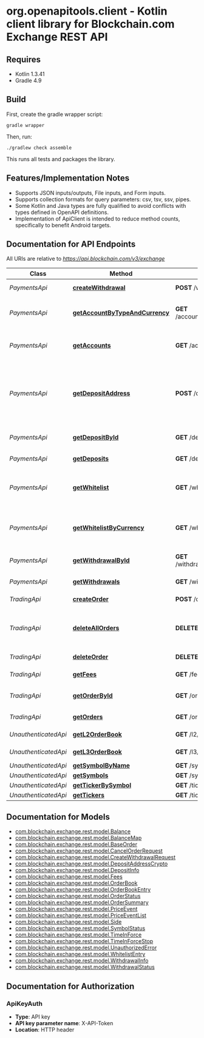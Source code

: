 # org.openapitools.client - Kotlin client library for Blockchain.com Exchange REST API

## Requires

* Kotlin 1.3.41
* Gradle 4.9

## Build

First, create the gradle wrapper script:

```
gradle wrapper
```

Then, run:

```
./gradlew check assemble
```

This runs all tests and packages the library.

## Features/Implementation Notes

* Supports JSON inputs/outputs, File inputs, and Form inputs.
* Supports collection formats for query parameters: csv, tsv, ssv, pipes.
* Some Kotlin and Java types are fully qualified to avoid conflicts with types defined in OpenAPI definitions.
* Implementation of ApiClient is intended to reduce method counts, specifically to benefit Android targets.

<a name="documentation-for-api-endpoints"></a>
## Documentation for API Endpoints

All URIs are relative to *https://api.blockchain.com/v3/exchange*

Class | Method | HTTP request | Description
------------ | ------------- | ------------- | -------------
*PaymentsApi* | [**createWithdrawal**](docs/PaymentsApi.md#createwithdrawal) | **POST** /withdrawals | Request a withdrawal
*PaymentsApi* | [**getAccountByTypeAndCurrency**](docs/PaymentsApi.md#getaccountbytypeandcurrency) | **GET** /accounts/{account}/{currency} | Receive current account balances
*PaymentsApi* | [**getAccounts**](docs/PaymentsApi.md#getaccounts) | **GET** /accounts | Receive current account balances
*PaymentsApi* | [**getDepositAddress**](docs/PaymentsApi.md#getdepositaddress) | **POST** /deposits/{currency} | Get a deposit address. Currently only crypto currencies are supported
*PaymentsApi* | [**getDepositById**](docs/PaymentsApi.md#getdepositbyid) | **GET** /deposits/{depositId} | Get status about a deposit
*PaymentsApi* | [**getDeposits**](docs/PaymentsApi.md#getdeposits) | **GET** /deposits | Get a list of deposits
*PaymentsApi* | [**getWhitelist**](docs/PaymentsApi.md#getwhitelist) | **GET** /whitelist | Get a list of all whitelisted withdrawal accounts
*PaymentsApi* | [**getWhitelistByCurrency**](docs/PaymentsApi.md#getwhitelistbycurrency) | **GET** /whitelist/{currency} | Get a list of all whitelisted withdrawal accounts
*PaymentsApi* | [**getWithdrawalById**](docs/PaymentsApi.md#getwithdrawalbyid) | **GET** /withdrawals/{withdrawalId} | Get status about a withdrawal
*PaymentsApi* | [**getWithdrawals**](docs/PaymentsApi.md#getwithdrawals) | **GET** /withdrawals | Get a list of withdrawals
*TradingApi* | [**createOrder**](docs/TradingApi.md#createorder) | **POST** /orders | Add an order
*TradingApi* | [**deleteAllOrders**](docs/TradingApi.md#deleteallorders) | **DELETE** /orders | Delete all open orders (of a symbol, if specified)
*TradingApi* | [**deleteOrder**](docs/TradingApi.md#deleteorder) | **DELETE** /orders/{orderId} | Cancel a trade
*TradingApi* | [**getFees**](docs/TradingApi.md#getfees) | **GET** /fees | Get current fee level
*TradingApi* | [**getOrderById**](docs/TradingApi.md#getorderbyid) | **GET** /orders/{orderId} | Get a specific order
*TradingApi* | [**getOrders**](docs/TradingApi.md#getorders) | **GET** /orders | Get a list orders
*UnauthenticatedApi* | [**getL2OrderBook**](docs/UnauthenticatedApi.md#getl2orderbook) | **GET** /l2/{symbol} | L2 Order Book
*UnauthenticatedApi* | [**getL3OrderBook**](docs/UnauthenticatedApi.md#getl3orderbook) | **GET** /l3/{symbol} | L3 Order Book
*UnauthenticatedApi* | [**getSymbolByName**](docs/UnauthenticatedApi.md#getsymbolbyname) | **GET** /symbols/{symbol} | Symbols
*UnauthenticatedApi* | [**getSymbols**](docs/UnauthenticatedApi.md#getsymbols) | **GET** /symbols | Symbols
*UnauthenticatedApi* | [**getTickerBySymbol**](docs/UnauthenticatedApi.md#gettickerbysymbol) | **GET** /tickers/{symbol} | Price
*UnauthenticatedApi* | [**getTickers**](docs/UnauthenticatedApi.md#gettickers) | **GET** /tickers | Price


<a name="documentation-for-models"></a>
## Documentation for Models

 - [com.blockchain.exchange.rest.model.Balance](docs/Balance.md)
 - [com.blockchain.exchange.rest.model.BalanceMap](docs/BalanceMap.md)
 - [com.blockchain.exchange.rest.model.BaseOrder](docs/BaseOrder.md)
 - [com.blockchain.exchange.rest.model.CancelOrderRequest](docs/CancelOrderRequest.md)
 - [com.blockchain.exchange.rest.model.CreateWithdrawalRequest](docs/CreateWithdrawalRequest.md)
 - [com.blockchain.exchange.rest.model.DepositAddressCrypto](docs/DepositAddressCrypto.md)
 - [com.blockchain.exchange.rest.model.DepositInfo](docs/DepositInfo.md)
 - [com.blockchain.exchange.rest.model.Fees](docs/Fees.md)
 - [com.blockchain.exchange.rest.model.OrderBook](docs/OrderBook.md)
 - [com.blockchain.exchange.rest.model.OrderBookEntry](docs/OrderBookEntry.md)
 - [com.blockchain.exchange.rest.model.OrderStatus](docs/OrderStatus.md)
 - [com.blockchain.exchange.rest.model.OrderSummary](docs/OrderSummary.md)
 - [com.blockchain.exchange.rest.model.PriceEvent](docs/PriceEvent.md)
 - [com.blockchain.exchange.rest.model.PriceEventList](docs/PriceEventList.md)
 - [com.blockchain.exchange.rest.model.Side](docs/Side.md)
 - [com.blockchain.exchange.rest.model.SymbolStatus](docs/SymbolStatus.md)
 - [com.blockchain.exchange.rest.model.TimeInForce](docs/TimeInForce.md)
 - [com.blockchain.exchange.rest.model.TimeInForceStop](docs/TimeInForceStop.md)
 - [com.blockchain.exchange.rest.model.UnauthorizedError](docs/UnauthorizedError.md)
 - [com.blockchain.exchange.rest.model.WhitelistEntry](docs/WhitelistEntry.md)
 - [com.blockchain.exchange.rest.model.WithdrawalInfo](docs/WithdrawalInfo.md)
 - [com.blockchain.exchange.rest.model.WithdrawalStatus](docs/WithdrawalStatus.md)


<a name="documentation-for-authorization"></a>
## Documentation for Authorization

<a name="ApiKeyAuth"></a>
### ApiKeyAuth

- **Type**: API key
- **API key parameter name**: X-API-Token
- **Location**: HTTP header

